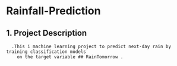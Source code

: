 # Rainfall-Prediction

## 1. Project Description

      .This i machine learning project to predict next-day rain by training classification models 
        on the target variable ## RainTomorrow .






        
